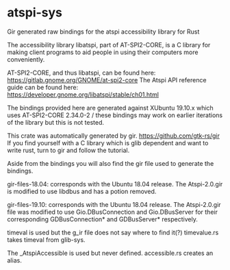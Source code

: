 # atspi-sys

Gir generated raw bindings for the atspi accessibility library for Rust

The accessibility library libatspi, part of AT-SPI2-CORE, is a C library for making client programs to aid people in using their computers more conveniently.

AT-SPI2-CORE, and thus libatspi, can be found here: <https://gitlab.gnome.org/GNOME/at-spi2-core>
The Atspi API reference guide can be found here: <https://developer.gnome.org/libatspi/stable/ch01.html>

The bindings provided here are generated against XUbuntu 19.10.x which uses AT-SPI2-CORE 2.34.0-2 / these bindings may work on earlier iterations of the library but this is not tested.

This crate was automatically generated by gir. <https://github.com/gtk-rs/gir>
If you find yourself with a C library which is glib dependent and want to write rust, turn to gir and follow the tutorial.

Aside from the bindings you will also find the gir file used to generate the bindings.

gir-files-18.04: corresponds with the Ubuntu 18.04 release. The Atspi-2.0.gir is modified to use libdbus and has a potion removed.

gir-files-19.10: corresponds with the Ubuntu 18.04 release. The Atspi-2.0.gir file was modified to use Gio.DBusConnection and Gio.DBusServer for their corresponding GDBusConnection* and GDBusServer* respectively.

timeval is used but the g_ir file does not say where to find it(?)
timevalue.rs takes timeval from glib-sys.

The _AtspiAccessible is used but never defined.
accessible.rs creates an alias.